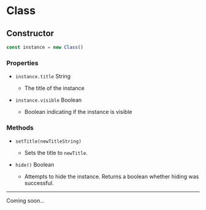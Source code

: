 # Class

## Constructor

```js
const instance = new Class()
```

### Properties

<Definitions>

- `instance.title` <Type>String</Type>

  - The title of the instance

- `instance.visible` <Type>Boolean</Type>

  - Boolean indicating if the instance is visible

</Definitions>

### Methods

<Definitions>

- <p><Code>setTitle(newTitle<ParamType>String</ParamType>)</Code></p>

  - Sets the title to `newTitle`.

- <p><Code>hide()</Code> <Type>Boolean</Type></p>

  - Attempts to hide the instance. Returns a boolean whether hiding was successful.

</Definitions>

--------------------------------

Coming soon...
